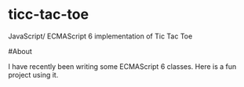 # ticc-tac-toe
JavaScript/ ECMAScript 6 implementation of Tic Tac Toe

#About 

I have recently been writing some ECMAScript 6 classes. Here is a fun project using it. 
